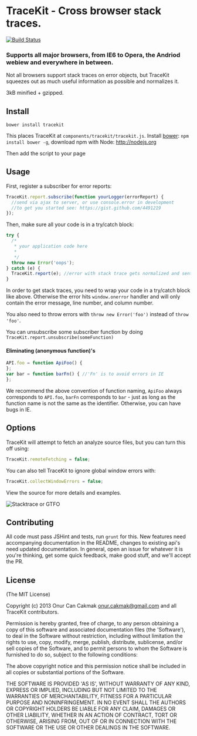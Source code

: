 TraceKit - Cross browser stack traces.
=====================================

[![Build Status](https://travis-ci.org/occ/TraceKit.png?branch=master)](https://travis-ci.org/occ/TraceKit)

### Supports all major browsers, from IE6 to Opera, the Andriod webiew and everywhere in between.

Not all browsers support stack traces on error objects, but TraceKit squeezes out as much useful information as possible and normalizes it.

3kB minified + gzipped.


## Install

```
bower install tracekit
```
This places TraceKit at `components/tracekit/tracekit.js`. Install [bower](http://twitter.github.com/bower/): `npm install bower -g`, download npm with Node: http://nodejs.org

Then add the script to your page

## Usage

First, register a subscriber for error reports:
```javascript
TraceKit.report.subscribe(function yourLogger(errorReport) {
  //send via ajax to server, or use console.error in development
  //to get you started see: https://gist.github.com/4491219
});
```

Then, make sure all your code is in a try/catch block:
```javascript
try {
  /*
   * your application code here
   *
   */
  throw new Error('oops');
} catch (e) {
  TraceKit.report(e); //error with stack trace gets normalized and sent to subscriber
}
```

In order to get stack traces, you need to wrap your code in a try/catch block like above. Otherwise the error hits `window.onerror` handler and will only contain the error message, line number, and column number.

You also need to throw errors with `throw new Error('foo')` instead of `throw 'foo'`.

You can unsubscribe some subscriber function by doing `TraceKit.report.unsubscribe(someFunction)`

#### Eliminating (anonymous function)'s

```javascript
API.foo = function ApiFoo() {
};
var bar = function barFn() { //'Fn' is to avoid errors in IE
};
```

We recommend the above convention of function naming, `ApiFoo` always corresponds to `API.foo`, `barFn` corresponds to `bar` - just as long as the function name is not the same as the identifier. Otherwise, you can have bugs in IE.

## Options

TraceKit will attempt to fetch an analyze source files, but you can turn this off using:

```javascript
TraceKit.remoteFetching = false;
```

You can also tell TraceKit to ignore global window errors with:

```javascript
TraceKit.collectWindowErrors = false;
```

View the source for more details and examples.

![Stacktrace or GTFO](http://i.imgur.com/jacoj.jpg)

## Contributing

All code must pass JSHint and tests, run `grunt` for this. New features need accompanying documentation in the README, changes to existing api's need updated documentation. In general, open an issue for whatever it is you're thinking, get some quick feedback, make good stuff, and we'll accept the PR.

## License

(The MIT License)

Copyright (c) 2013 Onur Can Cakmak <onur.cakmak@gmail.com> and all TraceKit contributors.

Permission is hereby granted, free of charge, to any person obtaining a copy of this software and associated documentation files (the 'Software'), to deal in the Software without restriction, including without limitation the rights to use, copy, modify, merge, publish, distribute, sublicense, and/or sell copies of the Software, and to permit persons to whom the Software is furnished to do so, subject to the following conditions:

The above copyright notice and this permission notice shall be included in all copies or substantial portions of the Software.

THE SOFTWARE IS PROVIDED 'AS IS', WITHOUT WARRANTY OF ANY KIND, EXPRESS OR IMPLIED, INCLUDING BUT NOT LIMITED TO THE WARRANTIES OF MERCHANTABILITY, FITNESS FOR A PARTICULAR PURPOSE AND NONINFRINGEMENT. IN NO EVENT SHALL THE AUTHORS OR COPYRIGHT HOLDERS BE LIABLE FOR ANY CLAIM, DAMAGES OR OTHER LIABILITY, WHETHER IN AN ACTION OF CONTRACT, TORT OR OTHERWISE, ARISING FROM, OUT OF OR IN CONNECTION WITH THE SOFTWARE OR THE USE OR OTHER DEALINGS IN THE SOFTWARE.
